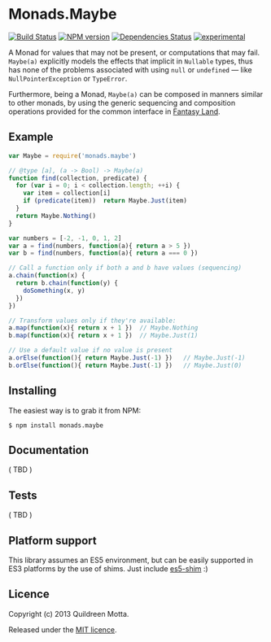 Monads.Maybe
============

[![Build Status](https://secure.travis-ci.org/folktale/monads.maybe.png?branch=master)](https://travis-ci.org/folktale/monads.maybe)
[![NPM version](https://badge.fury.io/js/monads.maybe.png)](http://badge.fury.io/js/monads.maybe)
[![Dependencies Status](https://david-dm.org/folktale/monads.maybe.png)](https://david-dm.org/folktale/monads.maybe)
[![experimental](http://hughsk.github.io/stability-badges/dist/experimental.svg)](http://github.com/hughsk/stability-badges)


A Monad for values that may not be present, or computations that may
fail. `Maybe(a)` explicitly models the effects that implicit in `Nullable`
types, thus has none of the problems associated with using `null` or
`undefined` — like `NullPointerException` or `TypeError`.

Furthermore, being a Monad, `Maybe(a)` can be composed in manners similar to
other monads, by using the generic sequencing and composition operations
provided for the common interface in
[Fantasy Land](https://github.com/fantasyland/fantasy-land).


## Example

```js
var Maybe = require('monads.maybe')

// @type [a], (a -> Bool) -> Maybe(a)
function find(collection, predicate) {
  for (var i = 0; i < collection.length; ++i) {
    var item = collection[i]
    if (predicate(item))  return Maybe.Just(item)
  }
  return Maybe.Nothing()
}

var numbers = [-2, -1, 0, 1, 2]
var a = find(numbers, function(a){ return a > 5 })
var b = find(numbers, function(a){ return a === 0 })

// Call a function only if both a and b have values (sequencing)
a.chain(function(x) {
  return b.chain(function(y) {
    doSomething(x, y)
  })
})

// Transform values only if they're available:
a.map(function(x){ return x + 1 })  // Maybe.Nothing
b.map(function(x){ return x + 1 })  // Maybe.Just(1)

// Use a default value if no value is present
a.orElse(function(){ return Maybe.Just(-1) })   // Maybe.Just(-1)
b.orElse(function(){ return Maybe.Just(-1) })   // Maybe.Just(0)
```


## Installing

The easiest way is to grab it from NPM:

    $ npm install monads.maybe
    
    
## Documentation

( TBD )


## Tests

( TBD )


## Platform support

This library assumes an ES5 environment, but can be easily supported in ES3
platforms by the use of shims. Just include [es5-shim][] :)

[es5-shim]: https://github.com/kriskowal/es5-shim


## Licence

Copyright (c) 2013 Quildreen Motta.

Released under the [MIT licence](https://github.com/folktale/monads.maybe/blob/master/LICENCE).

